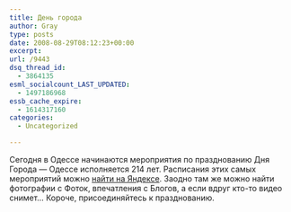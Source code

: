 ```yaml
---
title: День города
author: Gray
type: posts
date: 2008-08-29T08:12:23+00:00
excerpt:
url: /9443
dsq_thread_id:
  - 3864135
esml_socialcount_LAST_UPDATED:
  - 1497186968
essb_cache_expire:
  - 1614317160
categories:
  - Uncategorized

---
```








Сегодня в Одессе начинаются мероприятия по празднованию Дня Города &#8212; Одессе исполняется 214 лет. Расписания этих самых мероприятий можно <a href="http://afisha.yandex.ru/odessa-214.xml" target="_blank">найти на Яндексе</a>. Заодно там же можно найти фотографии с Фоток, впечатления с Блогов, а если вдруг кто-то видео снимет&#8230; Короче, присоединяйтесь к празднованию.